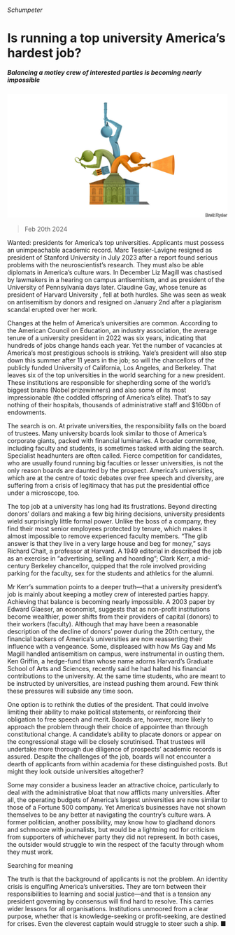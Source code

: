 ###### Schumpeter

# Is running a top university America’s hardest job? 

##### Balancing a motley crew of interested parties is becoming nearly impossible 

![image](images/20240224_WBD000.jpg) 

> Feb 20th 2024 

Wanted: presidents for America’s top universities. Applicants must possess an unimpeachable academic record. Marc Tessier-Lavigne resigned as president of Stanford University in July 2023 after a report found serious problems with the neuroscientist’s research. They must also be able diplomats in America’s culture wars. In December Liz Magill was chastised by lawmakers in a hearing on campus antisemitism, and  as president of the University of Pennsylvania days later. Claudine Gay, whose tenure as president of Harvard University , fell at both hurdles. She was seen as weak on antisemitism by donors and resigned on January 2nd after a plagiarism scandal erupted over her work. 

Changes at the helm of America’s universities are common. According to the American Council on Education, an industry association, the average tenure of a university president in 2022 was six years, indicating that hundreds of jobs change hands each year. Yet the number of vacancies at America’s most prestigious schools is striking. Yale’s president will also step down this summer after 11 years in the job; so will the chancellors of the publicly funded University of California, Los Angeles, and Berkeley. That leaves six of the top universities in the world searching for a new president. These institutions are responsible for shepherding some of the world’s biggest brains (Nobel prizewinners) and also some of its most impressionable (the coddled offspring of America’s elite). That’s to say nothing of their hospitals, thousands of administrative staff and $160bn of endowments.

The search is on. At private universities, the responsibility falls on the board of trustees. Many university boards look similar to those of America’s corporate giants, packed with financial luminaries. A broader committee, including faculty and students, is sometimes tasked with aiding the search. Specialist headhunters are often called. Fierce competition for candidates, who are usually found running big faculties or lesser universities, is not the only reason boards are daunted by the prospect. America’s universities, which are at the centre of toxic debates over free speech and diversity, are suffering from a crisis of legitimacy that has put the presidential office under a microscope, too.

The top job at a university has long had its frustrations. Beyond directing donors’ dollars and making a few big hiring decisions, university presidents wield surprisingly little formal power. Unlike the boss of a company, they find their most senior employees protected by tenure, which makes it almost impossible to remove experienced faculty members. “The glib answer is that they live in a very large house and beg for money,” says Richard Chait, a professor at Harvard. A 1949 editorial in  described the job as an exercise in “advertising, selling and hoarding”; Clark Kerr, a mid-century Berkeley chancellor, quipped that the role involved providing parking for the faculty, sex for the students and athletics for the alumni. 

Mr Kerr’s summation points to a deeper truth—that a university president’s job is mainly about keeping a motley crew of interested parties happy. Achieving that balance is becoming nearly impossible. A 2003 paper by Edward Glaeser, an economist, suggests that as non-profit institutions become wealthier, power shifts from their providers of capital (donors) to their workers (faculty). Although that may have been a reasonable description of the decline of donors’ power during the 20th century, the financial backers of America’s universities are now reasserting their influence with a vengeance. Some, displeased with how Ms Gay and Ms Magill handled antisemitism on campus, were instrumental in ousting them. Ken Griffin, a hedge-fund titan whose name adorns Harvard’s Graduate School of Arts and Sciences, recently said he had halted his financial contributions to the university. At the same time students, who are meant to be instructed by universities, are instead pushing them around. Few think these pressures will subside any time soon. 

One option is to rethink the duties of the president. That could involve limiting their ability to make political statements, or reinforcing their obligation to free speech and merit. Boards are, however, more likely to approach the problem through their choice of appointee than through constitutional change. A candidate’s ability to placate donors or appear on the congressional stage will be closely scrutinised. That trustees will undertake more thorough due diligence of prospects’ academic records is assured. Despite the challenges of the job, boards will not encounter a dearth of applicants from within academia for these distinguished posts. But might they look outside universities altogether?

Some may consider a business leader an attractive choice, particularly to deal with the administrative bloat that now afflicts many universities. After all, the operating budgets of America’s largest universities are now similar to those of a Fortune 500 company. Yet America’s businesses have not shown themselves to be any better at navigating the country’s culture wars. A former politician, another possibility, may know how to gladhand donors and schmooze with journalists, but would be a lightning rod for criticism from supporters of whichever party they did not represent. In both cases, the outsider would struggle to win the respect of the faculty through whom they must work.

Searching for meaning

The truth is that the background of applicants is not the problem. An identity crisis is engulfing America’s universities. They are torn between their responsibilities to learning and social justice—and that is a tension any president governing by consensus will find hard to resolve. This carries wider lessons for all organisations. Institutions unmoored from a clear purpose, whether that is knowledge-seeking or profit-seeking, are destined for crises. Even the cleverest captain would struggle to steer such a ship. ■






